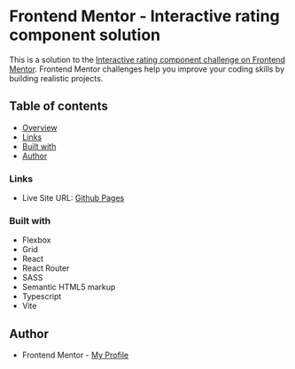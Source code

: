 # Frontend Mentor - Interactive rating component solution

This is a solution to the [Interactive rating component challenge on Frontend Mentor](https://www.frontendmentor.io/challenges/interactive-rating-component-koxpeBUmI). Frontend Mentor challenges help you improve your coding skills by building realistic projects.

## Table of contents

- [Overview](#overview)
- [Links](#links)
- [Built with](#built-with)
- [Author](#author)

### Links

- Live Site URL: [Github Pages](ReplaceSiteURL)

### Built with

- Flexbox
- Grid
- React
- React Router
- SASS
- Semantic HTML5 markup
- Typescript
- Vite

## Author

- Frontend Mentor - [My Profile](https://www.frontendmentor.io/profile/Pkthunder87)
